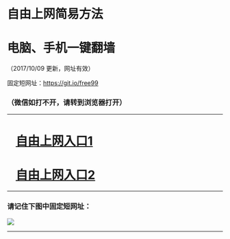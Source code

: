 ﻿# 自由上网简易方法

# 电脑、手机一键翻墙

（2017/10/09 更新，网址有效）

固定短网址：https://git.io/free99

### （微信如打不开，请转到浏览器打开）


***





# &nbsp;&nbsp; <a href="http://ft1368426994.fwq-tz-1001.info/fwqtz01.html?t=100900129582 " target="_blank">自由上网入口1</a>
# &nbsp;&nbsp; <a href="http://ft828731900.fwq-tz-1002.info/fwqtz02.html?t=100900117914 " target="_blank">自由上网入口2</a>
***

### 请记住下图中固定短网址：

<img src="https://s3-us-west-2.amazonaws.com/fwq-1001/yjfq-20170905okok.png" /> 


***


